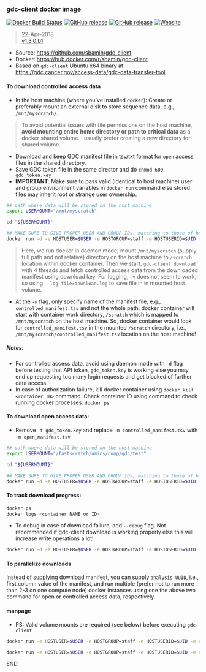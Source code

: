 ### gdc-client docker image

[![Docker Build Status](https://img.shields.io/docker/build/sbamin/gdc-client.svg)](https://hub.docker.com/r/sbamin/gdc-client/) [![GitHub release](https://img.shields.io/github/release/sbamin/gdc-client.svg)](https://github.com/sbamin/gdc-client/releases/tag/v1.3.0.b1) [![GitHub release](https://img.shields.io/github/issues/sbamin/gdc-client.svg)](https://github.com/sbamin/gdc-client/issues) [![Website](https://img.shields.io/website/http/sbamin.github.io%2Fgdc-client%2F.svg?label=How-To)](https://sbamin.github.io/gdc-client/)

>22-Apr-2018   
>[v1.3.0.b1](https://github.com/sbamin/gdc-client/releases/tag/v1.3.0.b1)   

*   Source: https://github.com/sbamin/gdc-client
*   Docker: https://hub.docker.com/r/sbamin/gdc-client
*   Based on `gdc-client` Ubuntu x64 binary at https://gdc.cancer.gov/access-data/gdc-data-transfer-tool

#### To download controlled access data

*   In the host machine (where you've installed `docker`): Create or preferably mount an external disk to store sequence data, e.g., `/mnt/myscratch/`.

>To avoid potential issues with file permissions on the host machine, **avoid mounting entire home directory or path to critical data** as a docker shared volume. I usually prefer creating a new directory for shared volume.  

*   Download and keep GDC manifest file in tsv/txt format for `open` access files in the shared directory.
*   Save GDC token file in the same director and do `chmod 600 gdc_token.key`
*   **IMPORTANT**: Make sure to pass valid (identical to host machine) user and group environment variables in `docker run` command else stored files may inherit root or strange user ownership.

```sh
## path where data will be stored on the host machine
export USERMOUNT="/mnt/myscratch"

cd "${USERMOUNT}"

## MAKE SURE TO GIVE PROPER USER AND GROUP IDs, matching to those of host machine
docker run -d -e HOSTUSER=$USER -e HOSTGROUP=staff -e HOSTUSERID=$UID -e HOSTGROUPID=10001 -v "${USERMOUNT}":/scratch sbamin/gdc-client "gdc-client download --log-file=download.log -n 4 -t gdc_token.key -m controlled_manifest.tsv"
```

>Here, we run docker in daemon mode, mount `/mnt/myscratch` (supply full path and not relative) directory on the host machine to `/scratch` location within docker container. Then we start, `gdc-client download` with 4 threads and fetch controlled access data from the downloaded manifest using download key. For logging, `-v` does not seem to work, so using `--log-file=download.log` to save file in in mounted host volume.

*   At the `-m` flag, only specify name of the manifest file, e.g., `controlled_manifest.tsv` and not the whole path. docker container will start with container work directory, `/scratch` which is mapped to `/mnt/myscratch` on the host machine. So, docker container would look for `controlled_manifest.tsv` in the mounted `/scratch` directory, i.e., `/mnt/myscratch/controlled_manifest.tsv` location on the host machine!

##### Notes:

*   For controlled access data, avoid using daemon mode with `-d` flag before testing that API token, `gdc_token.key` is working else you may end up requesting too many login requests and get blocked of further data access.
*   In case of authorization failure, kill docker container using `docker kill <container ID>` command. Check container ID using command to check running docker processes: `docker ps` 

#### To download open access data:

*   Remove `-t gdc_token.key` and replace `-m controlled_manifest.tsv` with `-m open_manifest.tsv`

```sh
## path where data will be stored on the host machine
export USERMOUNT="/fastscratch/amins/dump/gdc/test"

cd "${USERMOUNT}"

## MAKE SURE TO GIVE PROPER USER AND GROUP IDs, matching to those of host machine
docker run -d -e HOSTUSER=$USER -e HOSTGROUP=staff -e HOSTUSERID=$UID -e HOSTGROUPID=10001 -v "${USERMOUNT}":/scratch sbamin/gdc-client "gdc-client download --log-file=download.log -n 4 -m open_manifest.tsv"
```

#### To track download progress:

```sh
docker ps
docker logs <container NAME or ID>
```

*   To debug in case of download failure, add `--debug` flag. Not recommended if gdc-client download is working properly else this will increase write operations a lot!

```sh
docker run -d -e HOSTUSER=$USER -e HOSTGROUP=staff -e HOSTUSERID=$UID -e HOSTGROUPID=10001 -v "${USERMOUNT}":/scratch sbamin/gdc-client "gdc-client download --debug --log-file=download.log -n 4 -t gdc_token.key -m controlled_manifest.tsv"
```

#### To parallelize downloads

Instead of supplying download manifest, you can supply `analysis UUID`, i.e., first column value of the manifest, and run multiple (prefer not to run more than 2-3 on one compute node) docker instances using one the above two command for open or controlled access data, respectively.

#### manpage

*   PS: Valid volume mounts are required (see below) before executing `gdc-client`

```sh
docker run -e HOSTUSER=$USER -e HOSTGROUP=staff -e HOSTUSERID=$UID -e HOSTGROUPID=10001 -v "${USERMOUNT}":/scratch sbamin/gdc-client "gdc-client download --help"

docker run -e HOSTUSER=$USER -e HOSTGROUP=staff -e HOSTUSERID=$UID -e HOSTGROUPID=10001 -v "${USERMOUNT}":/scratch sbamin/gdc-client "gdc-client upload --help"
```

END

